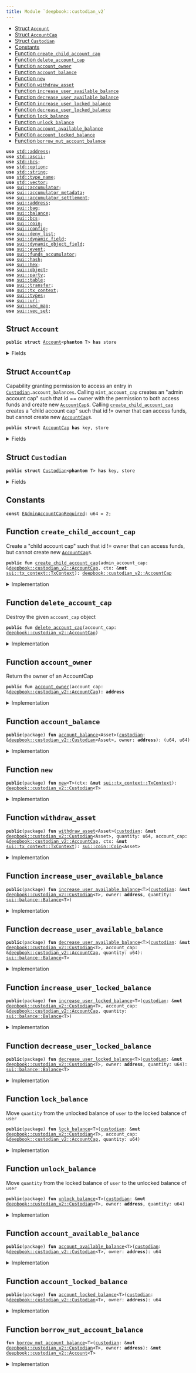 ```yaml
---
title: Module `deepbook::custodian_v2`
---
```




-  [Struct `Account`](#deepbook_custodian_v2_Account)
-  [Struct `AccountCap`](#deepbook_custodian_v2_AccountCap)
-  [Struct `Custodian`](#deepbook_custodian_v2_Custodian)
-  [Constants](#@Constants_0)
-  [Function `create_child_account_cap`](#deepbook_custodian_v2_create_child_account_cap)
-  [Function `delete_account_cap`](#deepbook_custodian_v2_delete_account_cap)
-  [Function `account_owner`](#deepbook_custodian_v2_account_owner)
-  [Function `account_balance`](#deepbook_custodian_v2_account_balance)
-  [Function `new`](#deepbook_custodian_v2_new)
-  [Function `withdraw_asset`](#deepbook_custodian_v2_withdraw_asset)
-  [Function `increase_user_available_balance`](#deepbook_custodian_v2_increase_user_available_balance)
-  [Function `decrease_user_available_balance`](#deepbook_custodian_v2_decrease_user_available_balance)
-  [Function `increase_user_locked_balance`](#deepbook_custodian_v2_increase_user_locked_balance)
-  [Function `decrease_user_locked_balance`](#deepbook_custodian_v2_decrease_user_locked_balance)
-  [Function `lock_balance`](#deepbook_custodian_v2_lock_balance)
-  [Function `unlock_balance`](#deepbook_custodian_v2_unlock_balance)
-  [Function `account_available_balance`](#deepbook_custodian_v2_account_available_balance)
-  [Function `account_locked_balance`](#deepbook_custodian_v2_account_locked_balance)
-  [Function `borrow_mut_account_balance`](#deepbook_custodian_v2_borrow_mut_account_balance)


<pre><code><b>use</b> <a href="../std/address.md#std_address">std::address</a>;
<b>use</b> <a href="../std/ascii.md#std_ascii">std::ascii</a>;
<b>use</b> <a href="../std/bcs.md#std_bcs">std::bcs</a>;
<b>use</b> <a href="../std/option.md#std_option">std::option</a>;
<b>use</b> <a href="../std/string.md#std_string">std::string</a>;
<b>use</b> <a href="../std/type_name.md#std_type_name">std::type_name</a>;
<b>use</b> <a href="../std/vector.md#std_vector">std::vector</a>;
<b>use</b> <a href="../sui/accumulator.md#sui_accumulator">sui::accumulator</a>;
<b>use</b> <a href="../sui/accumulator_metadata.md#sui_accumulator_metadata">sui::accumulator_metadata</a>;
<b>use</b> <a href="../sui/accumulator_settlement.md#sui_accumulator_settlement">sui::accumulator_settlement</a>;
<b>use</b> <a href="../sui/address.md#sui_address">sui::address</a>;
<b>use</b> <a href="../sui/bag.md#sui_bag">sui::bag</a>;
<b>use</b> <a href="../sui/balance.md#sui_balance">sui::balance</a>;
<b>use</b> <a href="../sui/bcs.md#sui_bcs">sui::bcs</a>;
<b>use</b> <a href="../sui/coin.md#sui_coin">sui::coin</a>;
<b>use</b> <a href="../sui/config.md#sui_config">sui::config</a>;
<b>use</b> <a href="../sui/deny_list.md#sui_deny_list">sui::deny_list</a>;
<b>use</b> <a href="../sui/dynamic_field.md#sui_dynamic_field">sui::dynamic_field</a>;
<b>use</b> <a href="../sui/dynamic_object_field.md#sui_dynamic_object_field">sui::dynamic_object_field</a>;
<b>use</b> <a href="../sui/event.md#sui_event">sui::event</a>;
<b>use</b> <a href="../sui/funds_accumulator.md#sui_funds_accumulator">sui::funds_accumulator</a>;
<b>use</b> <a href="../sui/hash.md#sui_hash">sui::hash</a>;
<b>use</b> <a href="../sui/hex.md#sui_hex">sui::hex</a>;
<b>use</b> <a href="../sui/object.md#sui_object">sui::object</a>;
<b>use</b> <a href="../sui/party.md#sui_party">sui::party</a>;
<b>use</b> <a href="../sui/table.md#sui_table">sui::table</a>;
<b>use</b> <a href="../sui/transfer.md#sui_transfer">sui::transfer</a>;
<b>use</b> <a href="../sui/tx_context.md#sui_tx_context">sui::tx_context</a>;
<b>use</b> <a href="../sui/types.md#sui_types">sui::types</a>;
<b>use</b> <a href="../sui/url.md#sui_url">sui::url</a>;
<b>use</b> <a href="../sui/vec_map.md#sui_vec_map">sui::vec_map</a>;
<b>use</b> <a href="../sui/vec_set.md#sui_vec_set">sui::vec_set</a>;
</code></pre>



<a name="deepbook_custodian_v2_Account"></a>

## Struct `Account`



<pre><code><b>public</b> <b>struct</b> <a href="../deepbook/custodian_v2.md#deepbook_custodian_v2_Account">Account</a>&lt;<b>phantom</b> T&gt; <b>has</b> store
</code></pre>



<details>
<summary>Fields</summary>


<dl>
<dt>
<code>available_balance: <a href="../sui/balance.md#sui_balance_Balance">sui::balance::Balance</a>&lt;T&gt;</code>
</dt>
<dd>
</dd>
<dt>
<code>locked_balance: <a href="../sui/balance.md#sui_balance_Balance">sui::balance::Balance</a>&lt;T&gt;</code>
</dt>
<dd>
</dd>
</dl>


</details>

<a name="deepbook_custodian_v2_AccountCap"></a>

## Struct `AccountCap`

Capability granting permission to access an entry in <code><a href="../deepbook/custodian_v2.md#deepbook_custodian_v2_Custodian">Custodian</a>.account_balances</code>.
Calling <code>mint_account_cap</code> creates an "admin account cap" such that id == owner with
the permission to both access funds and create new <code><a href="../deepbook/custodian_v2.md#deepbook_custodian_v2_AccountCap">AccountCap</a></code>s.
Calling <code><a href="../deepbook/custodian_v2.md#deepbook_custodian_v2_create_child_account_cap">create_child_account_cap</a></code> creates a "child account cap" such that id != owner
that can access funds, but cannot create new <code><a href="../deepbook/custodian_v2.md#deepbook_custodian_v2_AccountCap">AccountCap</a></code>s.


<pre><code><b>public</b> <b>struct</b> <a href="../deepbook/custodian_v2.md#deepbook_custodian_v2_AccountCap">AccountCap</a> <b>has</b> key, store
</code></pre>



<details>
<summary>Fields</summary>


<dl>
<dt>
<code>id: <a href="../sui/object.md#sui_object_UID">sui::object::UID</a></code>
</dt>
<dd>
</dd>
<dt>
<code>owner: <b>address</b></code>
</dt>
<dd>
 The owner of this AccountCap. Note: this is
 derived from an object ID, not a user address
</dd>
</dl>


</details>

<a name="deepbook_custodian_v2_Custodian"></a>

## Struct `Custodian`



<pre><code><b>public</b> <b>struct</b> <a href="../deepbook/custodian_v2.md#deepbook_custodian_v2_Custodian">Custodian</a>&lt;<b>phantom</b> T&gt; <b>has</b> key, store
</code></pre>



<details>
<summary>Fields</summary>


<dl>
<dt>
<code>id: <a href="../sui/object.md#sui_object_UID">sui::object::UID</a></code>
</dt>
<dd>
</dd>
<dt>
<code>account_balances: <a href="../sui/table.md#sui_table_Table">sui::table::Table</a>&lt;<b>address</b>, <a href="../deepbook/custodian_v2.md#deepbook_custodian_v2_Account">deepbook::custodian_v2::Account</a>&lt;T&gt;&gt;</code>
</dt>
<dd>
 Map from the owner address of AccountCap object to an Account object
</dd>
</dl>


</details>

<a name="@Constants_0"></a>

## Constants


<a name="deepbook_custodian_v2_EAdminAccountCapRequired"></a>



<pre><code><b>const</b> <a href="../deepbook/custodian_v2.md#deepbook_custodian_v2_EAdminAccountCapRequired">EAdminAccountCapRequired</a>: u64 = 2;
</code></pre>



<a name="deepbook_custodian_v2_create_child_account_cap"></a>

## Function `create_child_account_cap`

Create a "child account cap" such that id != owner
that can access funds, but cannot create new <code><a href="../deepbook/custodian_v2.md#deepbook_custodian_v2_AccountCap">AccountCap</a></code>s.


<pre><code><b>public</b> <b>fun</b> <a href="../deepbook/custodian_v2.md#deepbook_custodian_v2_create_child_account_cap">create_child_account_cap</a>(admin_account_cap: &<a href="../deepbook/custodian_v2.md#deepbook_custodian_v2_AccountCap">deepbook::custodian_v2::AccountCap</a>, ctx: &<b>mut</b> <a href="../sui/tx_context.md#sui_tx_context_TxContext">sui::tx_context::TxContext</a>): <a href="../deepbook/custodian_v2.md#deepbook_custodian_v2_AccountCap">deepbook::custodian_v2::AccountCap</a>
</code></pre>



<details>
<summary>Implementation</summary>


<pre><code><b>public</b> <b>fun</b> <a href="../deepbook/custodian_v2.md#deepbook_custodian_v2_create_child_account_cap">create_child_account_cap</a>(admin_account_cap: &<a href="../deepbook/custodian_v2.md#deepbook_custodian_v2_AccountCap">AccountCap</a>, ctx: &<b>mut</b> TxContext): <a href="../deepbook/custodian_v2.md#deepbook_custodian_v2_AccountCap">AccountCap</a> {
    // Only the admin account cap can create <a href="../deepbook/custodian_v2.md#deepbook_custodian_v2_new">new</a> account caps
    <b>assert</b>!(object::uid_to_address(&admin_account_cap.id) == admin_account_cap.owner, <a href="../deepbook/custodian_v2.md#deepbook_custodian_v2_EAdminAccountCapRequired">EAdminAccountCapRequired</a>);
    <a href="../deepbook/custodian_v2.md#deepbook_custodian_v2_AccountCap">AccountCap</a> {
        id: object::new(ctx),
        owner: admin_account_cap.owner
    }
}
</code></pre>



</details>

<a name="deepbook_custodian_v2_delete_account_cap"></a>

## Function `delete_account_cap`

Destroy the given <code>account_cap</code> object


<pre><code><b>public</b> <b>fun</b> <a href="../deepbook/custodian_v2.md#deepbook_custodian_v2_delete_account_cap">delete_account_cap</a>(account_cap: <a href="../deepbook/custodian_v2.md#deepbook_custodian_v2_AccountCap">deepbook::custodian_v2::AccountCap</a>)
</code></pre>



<details>
<summary>Implementation</summary>


<pre><code><b>public</b> <b>fun</b> <a href="../deepbook/custodian_v2.md#deepbook_custodian_v2_delete_account_cap">delete_account_cap</a>(account_cap: <a href="../deepbook/custodian_v2.md#deepbook_custodian_v2_AccountCap">AccountCap</a>) {
    <b>let</b> <a href="../deepbook/custodian_v2.md#deepbook_custodian_v2_AccountCap">AccountCap</a> { id, owner: _ } = account_cap;
    object::delete(id)
}
</code></pre>



</details>

<a name="deepbook_custodian_v2_account_owner"></a>

## Function `account_owner`

Return the owner of an AccountCap


<pre><code><b>public</b> <b>fun</b> <a href="../deepbook/custodian_v2.md#deepbook_custodian_v2_account_owner">account_owner</a>(account_cap: &<a href="../deepbook/custodian_v2.md#deepbook_custodian_v2_AccountCap">deepbook::custodian_v2::AccountCap</a>): <b>address</b>
</code></pre>



<details>
<summary>Implementation</summary>


<pre><code><b>public</b> <b>fun</b> <a href="../deepbook/custodian_v2.md#deepbook_custodian_v2_account_owner">account_owner</a>(account_cap: &<a href="../deepbook/custodian_v2.md#deepbook_custodian_v2_AccountCap">AccountCap</a>): <b>address</b> {
    account_cap.owner
}
</code></pre>



</details>

<a name="deepbook_custodian_v2_account_balance"></a>

## Function `account_balance`



<pre><code><b>public</b>(package) <b>fun</b> <a href="../deepbook/custodian_v2.md#deepbook_custodian_v2_account_balance">account_balance</a>&lt;Asset&gt;(<a href="../deepbook/custodian.md#deepbook_custodian">custodian</a>: &<a href="../deepbook/custodian_v2.md#deepbook_custodian_v2_Custodian">deepbook::custodian_v2::Custodian</a>&lt;Asset&gt;, owner: <b>address</b>): (u64, u64)
</code></pre>



<details>
<summary>Implementation</summary>


<pre><code><b>public</b>(package) <b>fun</b> <a href="../deepbook/custodian_v2.md#deepbook_custodian_v2_account_balance">account_balance</a>&lt;Asset&gt;(
    <a href="../deepbook/custodian.md#deepbook_custodian">custodian</a>: &<a href="../deepbook/custodian_v2.md#deepbook_custodian_v2_Custodian">Custodian</a>&lt;Asset&gt;,
    owner: <b>address</b>
): (u64, u64) {
    // <b>if</b> <a href="../deepbook/custodian.md#deepbook_custodian">custodian</a> account is not created yet, directly <b>return</b> (0, 0) rather than <b>abort</b>
    <b>if</b> (!table::contains(&<a href="../deepbook/custodian.md#deepbook_custodian">custodian</a>.account_balances, owner)) {
        <b>return</b> (0, 0)
    };
    <b>let</b> account_balances = table::borrow(&<a href="../deepbook/custodian.md#deepbook_custodian">custodian</a>.account_balances, owner);
    <b>let</b> avail_balance = balance::value(&account_balances.available_balance);
    <b>let</b> locked_balance = balance::value(&account_balances.locked_balance);
    (avail_balance, locked_balance)
}
</code></pre>



</details>

<a name="deepbook_custodian_v2_new"></a>

## Function `new`



<pre><code><b>public</b>(package) <b>fun</b> <a href="../deepbook/custodian_v2.md#deepbook_custodian_v2_new">new</a>&lt;T&gt;(ctx: &<b>mut</b> <a href="../sui/tx_context.md#sui_tx_context_TxContext">sui::tx_context::TxContext</a>): <a href="../deepbook/custodian_v2.md#deepbook_custodian_v2_Custodian">deepbook::custodian_v2::Custodian</a>&lt;T&gt;
</code></pre>



<details>
<summary>Implementation</summary>


<pre><code><b>public</b>(package) <b>fun</b> <a href="../deepbook/custodian_v2.md#deepbook_custodian_v2_new">new</a>&lt;T&gt;(ctx: &<b>mut</b> TxContext): <a href="../deepbook/custodian_v2.md#deepbook_custodian_v2_Custodian">Custodian</a>&lt;T&gt; {
    <a href="../deepbook/custodian_v2.md#deepbook_custodian_v2_Custodian">Custodian</a>&lt;T&gt; {
        id: object::new(ctx),
        account_balances: table::new(ctx),
    }
}
</code></pre>



</details>

<a name="deepbook_custodian_v2_withdraw_asset"></a>

## Function `withdraw_asset`



<pre><code><b>public</b>(package) <b>fun</b> <a href="../deepbook/custodian_v2.md#deepbook_custodian_v2_withdraw_asset">withdraw_asset</a>&lt;Asset&gt;(<a href="../deepbook/custodian.md#deepbook_custodian">custodian</a>: &<b>mut</b> <a href="../deepbook/custodian_v2.md#deepbook_custodian_v2_Custodian">deepbook::custodian_v2::Custodian</a>&lt;Asset&gt;, quantity: u64, account_cap: &<a href="../deepbook/custodian_v2.md#deepbook_custodian_v2_AccountCap">deepbook::custodian_v2::AccountCap</a>, ctx: &<b>mut</b> <a href="../sui/tx_context.md#sui_tx_context_TxContext">sui::tx_context::TxContext</a>): <a href="../sui/coin.md#sui_coin_Coin">sui::coin::Coin</a>&lt;Asset&gt;
</code></pre>



<details>
<summary>Implementation</summary>


<pre><code><b>public</b>(package) <b>fun</b> <a href="../deepbook/custodian_v2.md#deepbook_custodian_v2_withdraw_asset">withdraw_asset</a>&lt;Asset&gt;(
    <a href="../deepbook/custodian.md#deepbook_custodian">custodian</a>: &<b>mut</b> <a href="../deepbook/custodian_v2.md#deepbook_custodian_v2_Custodian">Custodian</a>&lt;Asset&gt;,
    quantity: u64,
    account_cap: &<a href="../deepbook/custodian_v2.md#deepbook_custodian_v2_AccountCap">AccountCap</a>,
    ctx: &<b>mut</b> TxContext
): Coin&lt;Asset&gt; {
    coin::from_balance(<a href="../deepbook/custodian_v2.md#deepbook_custodian_v2_decrease_user_available_balance">decrease_user_available_balance</a>&lt;Asset&gt;(<a href="../deepbook/custodian.md#deepbook_custodian">custodian</a>, account_cap, quantity), ctx)
}
</code></pre>



</details>

<a name="deepbook_custodian_v2_increase_user_available_balance"></a>

## Function `increase_user_available_balance`



<pre><code><b>public</b>(package) <b>fun</b> <a href="../deepbook/custodian_v2.md#deepbook_custodian_v2_increase_user_available_balance">increase_user_available_balance</a>&lt;T&gt;(<a href="../deepbook/custodian.md#deepbook_custodian">custodian</a>: &<b>mut</b> <a href="../deepbook/custodian_v2.md#deepbook_custodian_v2_Custodian">deepbook::custodian_v2::Custodian</a>&lt;T&gt;, owner: <b>address</b>, quantity: <a href="../sui/balance.md#sui_balance_Balance">sui::balance::Balance</a>&lt;T&gt;)
</code></pre>



<details>
<summary>Implementation</summary>


<pre><code><b>public</b>(package) <b>fun</b> <a href="../deepbook/custodian_v2.md#deepbook_custodian_v2_increase_user_available_balance">increase_user_available_balance</a>&lt;T&gt;(
    <a href="../deepbook/custodian.md#deepbook_custodian">custodian</a>: &<b>mut</b> <a href="../deepbook/custodian_v2.md#deepbook_custodian_v2_Custodian">Custodian</a>&lt;T&gt;,
    owner: <b>address</b>,
    quantity: Balance&lt;T&gt;,
) {
    <b>let</b> account = <a href="../deepbook/custodian_v2.md#deepbook_custodian_v2_borrow_mut_account_balance">borrow_mut_account_balance</a>&lt;T&gt;(<a href="../deepbook/custodian.md#deepbook_custodian">custodian</a>, owner);
    balance::join(&<b>mut</b> account.available_balance, quantity);
}
</code></pre>



</details>

<a name="deepbook_custodian_v2_decrease_user_available_balance"></a>

## Function `decrease_user_available_balance`



<pre><code><b>public</b>(package) <b>fun</b> <a href="../deepbook/custodian_v2.md#deepbook_custodian_v2_decrease_user_available_balance">decrease_user_available_balance</a>&lt;T&gt;(<a href="../deepbook/custodian.md#deepbook_custodian">custodian</a>: &<b>mut</b> <a href="../deepbook/custodian_v2.md#deepbook_custodian_v2_Custodian">deepbook::custodian_v2::Custodian</a>&lt;T&gt;, account_cap: &<a href="../deepbook/custodian_v2.md#deepbook_custodian_v2_AccountCap">deepbook::custodian_v2::AccountCap</a>, quantity: u64): <a href="../sui/balance.md#sui_balance_Balance">sui::balance::Balance</a>&lt;T&gt;
</code></pre>



<details>
<summary>Implementation</summary>


<pre><code><b>public</b>(package) <b>fun</b> <a href="../deepbook/custodian_v2.md#deepbook_custodian_v2_decrease_user_available_balance">decrease_user_available_balance</a>&lt;T&gt;(
    <a href="../deepbook/custodian.md#deepbook_custodian">custodian</a>: &<b>mut</b> <a href="../deepbook/custodian_v2.md#deepbook_custodian_v2_Custodian">Custodian</a>&lt;T&gt;,
    account_cap: &<a href="../deepbook/custodian_v2.md#deepbook_custodian_v2_AccountCap">AccountCap</a>,
    quantity: u64,
): Balance&lt;T&gt; {
    <b>let</b> account = <a href="../deepbook/custodian_v2.md#deepbook_custodian_v2_borrow_mut_account_balance">borrow_mut_account_balance</a>&lt;T&gt;(<a href="../deepbook/custodian.md#deepbook_custodian">custodian</a>, account_cap.owner);
    balance::split(&<b>mut</b> account.available_balance, quantity)
}
</code></pre>



</details>

<a name="deepbook_custodian_v2_increase_user_locked_balance"></a>

## Function `increase_user_locked_balance`



<pre><code><b>public</b>(package) <b>fun</b> <a href="../deepbook/custodian_v2.md#deepbook_custodian_v2_increase_user_locked_balance">increase_user_locked_balance</a>&lt;T&gt;(<a href="../deepbook/custodian.md#deepbook_custodian">custodian</a>: &<b>mut</b> <a href="../deepbook/custodian_v2.md#deepbook_custodian_v2_Custodian">deepbook::custodian_v2::Custodian</a>&lt;T&gt;, account_cap: &<a href="../deepbook/custodian_v2.md#deepbook_custodian_v2_AccountCap">deepbook::custodian_v2::AccountCap</a>, quantity: <a href="../sui/balance.md#sui_balance_Balance">sui::balance::Balance</a>&lt;T&gt;)
</code></pre>



<details>
<summary>Implementation</summary>


<pre><code><b>public</b>(package) <b>fun</b> <a href="../deepbook/custodian_v2.md#deepbook_custodian_v2_increase_user_locked_balance">increase_user_locked_balance</a>&lt;T&gt;(
    <a href="../deepbook/custodian.md#deepbook_custodian">custodian</a>: &<b>mut</b> <a href="../deepbook/custodian_v2.md#deepbook_custodian_v2_Custodian">Custodian</a>&lt;T&gt;,
    account_cap: &<a href="../deepbook/custodian_v2.md#deepbook_custodian_v2_AccountCap">AccountCap</a>,
    quantity: Balance&lt;T&gt;,
) {
    <b>let</b> account = <a href="../deepbook/custodian_v2.md#deepbook_custodian_v2_borrow_mut_account_balance">borrow_mut_account_balance</a>&lt;T&gt;(<a href="../deepbook/custodian.md#deepbook_custodian">custodian</a>, account_cap.owner);
    balance::join(&<b>mut</b> account.locked_balance, quantity);
}
</code></pre>



</details>

<a name="deepbook_custodian_v2_decrease_user_locked_balance"></a>

## Function `decrease_user_locked_balance`



<pre><code><b>public</b>(package) <b>fun</b> <a href="../deepbook/custodian_v2.md#deepbook_custodian_v2_decrease_user_locked_balance">decrease_user_locked_balance</a>&lt;T&gt;(<a href="../deepbook/custodian.md#deepbook_custodian">custodian</a>: &<b>mut</b> <a href="../deepbook/custodian_v2.md#deepbook_custodian_v2_Custodian">deepbook::custodian_v2::Custodian</a>&lt;T&gt;, owner: <b>address</b>, quantity: u64): <a href="../sui/balance.md#sui_balance_Balance">sui::balance::Balance</a>&lt;T&gt;
</code></pre>



<details>
<summary>Implementation</summary>


<pre><code><b>public</b>(package) <b>fun</b> <a href="../deepbook/custodian_v2.md#deepbook_custodian_v2_decrease_user_locked_balance">decrease_user_locked_balance</a>&lt;T&gt;(
    <a href="../deepbook/custodian.md#deepbook_custodian">custodian</a>: &<b>mut</b> <a href="../deepbook/custodian_v2.md#deepbook_custodian_v2_Custodian">Custodian</a>&lt;T&gt;,
    owner: <b>address</b>,
    quantity: u64,
): Balance&lt;T&gt; {
    <b>let</b> account = <a href="../deepbook/custodian_v2.md#deepbook_custodian_v2_borrow_mut_account_balance">borrow_mut_account_balance</a>&lt;T&gt;(<a href="../deepbook/custodian.md#deepbook_custodian">custodian</a>, owner);
    split(&<b>mut</b> account.locked_balance, quantity)
}
</code></pre>



</details>

<a name="deepbook_custodian_v2_lock_balance"></a>

## Function `lock_balance`

Move <code>quantity</code> from the unlocked balance of <code>user</code> to the locked balance of <code>user</code>


<pre><code><b>public</b>(package) <b>fun</b> <a href="../deepbook/custodian_v2.md#deepbook_custodian_v2_lock_balance">lock_balance</a>&lt;T&gt;(<a href="../deepbook/custodian.md#deepbook_custodian">custodian</a>: &<b>mut</b> <a href="../deepbook/custodian_v2.md#deepbook_custodian_v2_Custodian">deepbook::custodian_v2::Custodian</a>&lt;T&gt;, account_cap: &<a href="../deepbook/custodian_v2.md#deepbook_custodian_v2_AccountCap">deepbook::custodian_v2::AccountCap</a>, quantity: u64)
</code></pre>



<details>
<summary>Implementation</summary>


<pre><code><b>public</b>(package) <b>fun</b> <a href="../deepbook/custodian_v2.md#deepbook_custodian_v2_lock_balance">lock_balance</a>&lt;T&gt;(
    <a href="../deepbook/custodian.md#deepbook_custodian">custodian</a>: &<b>mut</b> <a href="../deepbook/custodian_v2.md#deepbook_custodian_v2_Custodian">Custodian</a>&lt;T&gt;,
    account_cap: &<a href="../deepbook/custodian_v2.md#deepbook_custodian_v2_AccountCap">AccountCap</a>,
    quantity: u64,
) {
    <b>let</b> to_lock = <a href="../deepbook/custodian_v2.md#deepbook_custodian_v2_decrease_user_available_balance">decrease_user_available_balance</a>(<a href="../deepbook/custodian.md#deepbook_custodian">custodian</a>, account_cap, quantity);
    <a href="../deepbook/custodian_v2.md#deepbook_custodian_v2_increase_user_locked_balance">increase_user_locked_balance</a>(<a href="../deepbook/custodian.md#deepbook_custodian">custodian</a>, account_cap, to_lock);
}
</code></pre>



</details>

<a name="deepbook_custodian_v2_unlock_balance"></a>

## Function `unlock_balance`

Move <code>quantity</code> from the locked balance of <code>user</code> to the unlocked balance of <code>user</code>


<pre><code><b>public</b>(package) <b>fun</b> <a href="../deepbook/custodian_v2.md#deepbook_custodian_v2_unlock_balance">unlock_balance</a>&lt;T&gt;(<a href="../deepbook/custodian.md#deepbook_custodian">custodian</a>: &<b>mut</b> <a href="../deepbook/custodian_v2.md#deepbook_custodian_v2_Custodian">deepbook::custodian_v2::Custodian</a>&lt;T&gt;, owner: <b>address</b>, quantity: u64)
</code></pre>



<details>
<summary>Implementation</summary>


<pre><code><b>public</b>(package) <b>fun</b> <a href="../deepbook/custodian_v2.md#deepbook_custodian_v2_unlock_balance">unlock_balance</a>&lt;T&gt;(
    <a href="../deepbook/custodian.md#deepbook_custodian">custodian</a>: &<b>mut</b> <a href="../deepbook/custodian_v2.md#deepbook_custodian_v2_Custodian">Custodian</a>&lt;T&gt;,
    owner: <b>address</b>,
    quantity: u64,
) {
    <b>let</b> locked_balance = <a href="../deepbook/custodian_v2.md#deepbook_custodian_v2_decrease_user_locked_balance">decrease_user_locked_balance</a>&lt;T&gt;(<a href="../deepbook/custodian.md#deepbook_custodian">custodian</a>, owner, quantity);
    <a href="../deepbook/custodian_v2.md#deepbook_custodian_v2_increase_user_available_balance">increase_user_available_balance</a>&lt;T&gt;(<a href="../deepbook/custodian.md#deepbook_custodian">custodian</a>, owner, locked_balance)
}
</code></pre>



</details>

<a name="deepbook_custodian_v2_account_available_balance"></a>

## Function `account_available_balance`



<pre><code><b>public</b>(package) <b>fun</b> <a href="../deepbook/custodian_v2.md#deepbook_custodian_v2_account_available_balance">account_available_balance</a>&lt;T&gt;(<a href="../deepbook/custodian.md#deepbook_custodian">custodian</a>: &<a href="../deepbook/custodian_v2.md#deepbook_custodian_v2_Custodian">deepbook::custodian_v2::Custodian</a>&lt;T&gt;, owner: <b>address</b>): u64
</code></pre>



<details>
<summary>Implementation</summary>


<pre><code><b>public</b>(package) <b>fun</b> <a href="../deepbook/custodian_v2.md#deepbook_custodian_v2_account_available_balance">account_available_balance</a>&lt;T&gt;(
    <a href="../deepbook/custodian.md#deepbook_custodian">custodian</a>: &<a href="../deepbook/custodian_v2.md#deepbook_custodian_v2_Custodian">Custodian</a>&lt;T&gt;,
    owner: <b>address</b>,
): u64 {
    balance::value(&table::borrow(&<a href="../deepbook/custodian.md#deepbook_custodian">custodian</a>.account_balances, owner).available_balance)
}
</code></pre>



</details>

<a name="deepbook_custodian_v2_account_locked_balance"></a>

## Function `account_locked_balance`



<pre><code><b>public</b>(package) <b>fun</b> <a href="../deepbook/custodian_v2.md#deepbook_custodian_v2_account_locked_balance">account_locked_balance</a>&lt;T&gt;(<a href="../deepbook/custodian.md#deepbook_custodian">custodian</a>: &<a href="../deepbook/custodian_v2.md#deepbook_custodian_v2_Custodian">deepbook::custodian_v2::Custodian</a>&lt;T&gt;, owner: <b>address</b>): u64
</code></pre>



<details>
<summary>Implementation</summary>


<pre><code><b>public</b>(package) <b>fun</b> <a href="../deepbook/custodian_v2.md#deepbook_custodian_v2_account_locked_balance">account_locked_balance</a>&lt;T&gt;(
    <a href="../deepbook/custodian.md#deepbook_custodian">custodian</a>: &<a href="../deepbook/custodian_v2.md#deepbook_custodian_v2_Custodian">Custodian</a>&lt;T&gt;,
    owner: <b>address</b>,
): u64 {
    balance::value(&table::borrow(&<a href="../deepbook/custodian.md#deepbook_custodian">custodian</a>.account_balances, owner).locked_balance)
}
</code></pre>



</details>

<a name="deepbook_custodian_v2_borrow_mut_account_balance"></a>

## Function `borrow_mut_account_balance`



<pre><code><b>fun</b> <a href="../deepbook/custodian_v2.md#deepbook_custodian_v2_borrow_mut_account_balance">borrow_mut_account_balance</a>&lt;T&gt;(<a href="../deepbook/custodian.md#deepbook_custodian">custodian</a>: &<b>mut</b> <a href="../deepbook/custodian_v2.md#deepbook_custodian_v2_Custodian">deepbook::custodian_v2::Custodian</a>&lt;T&gt;, owner: <b>address</b>): &<b>mut</b> <a href="../deepbook/custodian_v2.md#deepbook_custodian_v2_Account">deepbook::custodian_v2::Account</a>&lt;T&gt;
</code></pre>



<details>
<summary>Implementation</summary>


<pre><code><b>fun</b> <a href="../deepbook/custodian_v2.md#deepbook_custodian_v2_borrow_mut_account_balance">borrow_mut_account_balance</a>&lt;T&gt;(
    <a href="../deepbook/custodian.md#deepbook_custodian">custodian</a>: &<b>mut</b> <a href="../deepbook/custodian_v2.md#deepbook_custodian_v2_Custodian">Custodian</a>&lt;T&gt;,
    owner: <b>address</b>,
): &<b>mut</b> <a href="../deepbook/custodian_v2.md#deepbook_custodian_v2_Account">Account</a>&lt;T&gt; {
    <b>if</b> (!table::contains(&<a href="../deepbook/custodian.md#deepbook_custodian">custodian</a>.account_balances, owner)) {
        table::add(
            &<b>mut</b> <a href="../deepbook/custodian.md#deepbook_custodian">custodian</a>.account_balances,
            owner,
            <a href="../deepbook/custodian_v2.md#deepbook_custodian_v2_Account">Account</a> { available_balance: balance::zero(), locked_balance: balance::zero() }
        );
    };
    table::borrow_mut(&<b>mut</b> <a href="../deepbook/custodian.md#deepbook_custodian">custodian</a>.account_balances, owner)
}
</code></pre>



</details>
